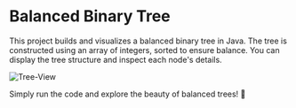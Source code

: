 # Balanced Binary Tree  

This project builds and visualizes a balanced binary tree in Java. The tree is constructed using an array of integers, sorted to ensure balance. You can display the tree structure and inspect each node's details.  

![Tree-View](https://github.com/user-attachments/assets/6254e209-ff54-4188-a514-5c749d642504)


Simply run the code and explore the beauty of balanced trees! 🌳
